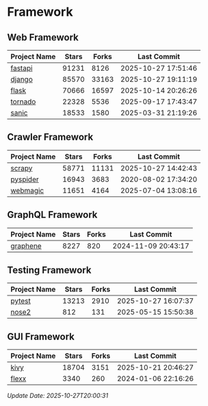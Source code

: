 # Framework

## Web Framework
| Project Name | Stars | Forks | Last Commit |
| ------------ | ----- | ----- | ----------- |
| [fastapi](https://github.com/fastapi/fastapi) | 91231 | 8126 | 2025-10-27 17:51:46 |
| [django](https://github.com/django/django) | 85570 | 33163 | 2025-10-27 19:11:19 |
| [flask](https://github.com/pallets/flask) | 70666 | 16597 | 2025-10-14 20:26:26 |
| [tornado](https://github.com/tornadoweb/tornado) | 22328 | 5536 | 2025-09-17 17:43:47 |
| [sanic](https://github.com/sanic-org/sanic) | 18533 | 1580 | 2025-03-31 21:19:26 |

## Crawler Framework
| Project Name | Stars | Forks | Last Commit |
| ------------ | ----- | ----- | ----------- |
| [scrapy](https://github.com/scrapy/scrapy) | 58771 | 11131 | 2025-10-27 14:42:43 |
| [pyspider](https://github.com/binux/pyspider) | 16943 | 3683 | 2020-08-02 17:34:20 |
| [webmagic](https://github.com/code4craft/webmagic) | 11651 | 4164 | 2025-07-04 13:08:16 |

## GraphQL Framework
| Project Name | Stars | Forks | Last Commit |
| ------------ | ----- | ----- | ----------- |
| [graphene](https://github.com/graphql-python/graphene) | 8227 | 820 | 2024-11-09 20:43:17 |

## Testing Framework
| Project Name | Stars | Forks | Last Commit |
| ------------ | ----- | ----- | ----------- |
| [pytest](https://github.com/pytest-dev/pytest) | 13213 | 2910 | 2025-10-27 16:07:37 |
| [nose2](https://github.com/nose-devs/nose2) | 812 | 131 | 2025-05-15 15:50:38 |

## GUI Framework
| Project Name | Stars | Forks | Last Commit |
| ------------ | ----- | ----- | ----------- |
| [kivy](https://github.com/kivy/kivy) | 18704 | 3151 | 2025-10-21 20:46:27 |
| [flexx](https://github.com/flexxui/flexx) | 3340 | 260 | 2024-01-06 22:16:26 |

*Update Date: 2025-10-27T20:00:31*